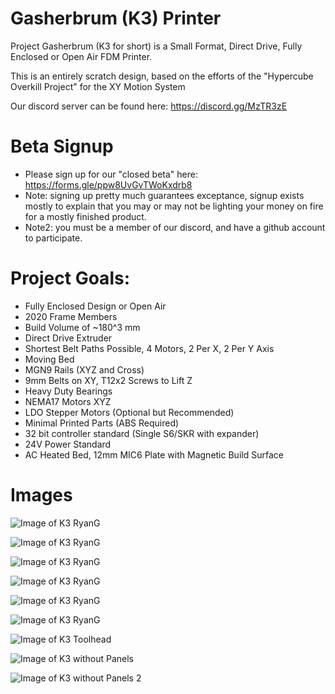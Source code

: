 # Gasherbrum (K3) Printer

Project Gasherbrum (K3 for short) is a Small Format, Direct Drive, Fully Enclosed or Open Air FDM Printer.

This is an entirely scratch design, based on the efforts of the "Hypercube Overkill Project" for the XY Motion System

Our discord server can be found here: https://discord.gg/MzTR3zE

# Beta Signup

 - Please sign up for our "closed beta" here: https://forms.gle/ppw8UvGvTWoKxdrb8
 - Note: signing up pretty much guarantees exceptance, signup exists mostly to explain that you may or may not be lighting your money on fire for a mostly finished product.
 - Note2: you must be a member of our discord, and have a github account to participate.


# Project Goals:
- Fully Enclosed Design or Open Air
- 2020 Frame Members
- Build Volume of ~180^3 mm
- Direct Drive Extruder
- Shortest Belt Paths Possible, 4 Motors, 2 Per X, 2 Per Y Axis
- Moving Bed
- MGN9 Rails (XYZ and Cross)
- 9mm Belts on XY, T12x2 Screws to Lift Z
- Heavy Duty Bearings
- NEMA17 Motors XYZ
- LDO Stepper Motors (Optional but Recommended)
- Minimal Printed Parts (ABS Required)
- 32 bit controller standard (Single S6/SKR with expander)
- 24V Power Standard
- AC Heated Bed, 12mm MIC6 Plate with Magnetic Build Surface

# Images
 ![Image of K3 RyanG](Images/ryang_1.jpg?raw=true)
  
 ![Image of K3 RyanG](Images/ryang_2.jpg?raw=true) 

 ![Image of K3 RyanG](Images/ryang_3.jpg?raw=true) 

 ![Image of K3 RyanG](Images/ryang_4.jpg?raw=true) 

 ![Image of K3 RyanG](Images/ryang_5.jpg?raw=true) 
 
 ![Image of K3 RyanG](Images/ryang_9.jpg?raw=true) 
 
 ![Image of K3 Toolhead](Images/k3_toolhead.png?raw=true)
 
 ![Image of K3 without Panels](Images/k3_open_air_1.png?raw=true)
 
 ![Image of K3 without Panels 2](Images/k3_open_air_2.png?raw=true)



